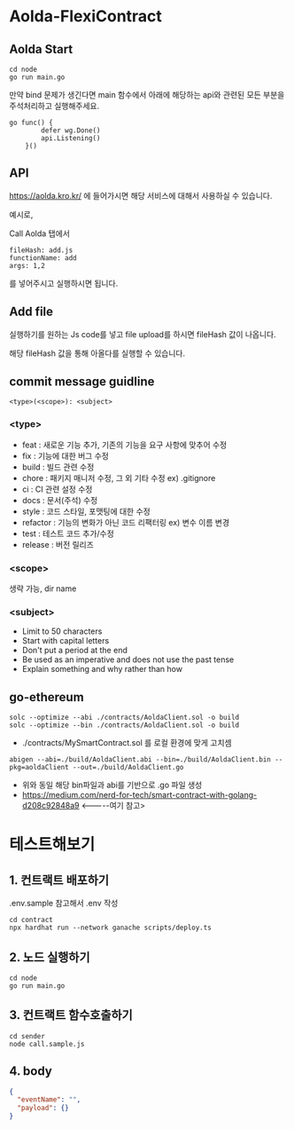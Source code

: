 # Aolda-FlexiContract

## Aolda Start

```
cd node
go run main.go
```
만약 bind 문제가 생긴다면 main 함수에서 아래에 해당하는 api와 관련된 모든 부분을 주석처리하고 실행해주세요.

```
go func() {
		defer wg.Done()
		api.Listening()
	}() 
```
## API
https://aolda.kro.kr/
에 들어가시면 해당 서비스에 대해서 사용하실 수 있습니다.

예시로,

Call Aolda 탭에서

```
fileHash: add.js
functionName: add
args: 1,2
```
를 넣어주시고 실행하시면 됩니다.

## Add file
실행하기를 원하는 Js code를 넣고 file upload를 하시면 fileHash 값이 나옵니다.

해당 fileHash 값을 통해 아올다를 실행할 수 있습니다.


## commit message guidline

```
<type>(<scope>): <subject>
```

### **\<type>**

- feat : 새로운 기능 추가, 기존의 기능을 요구 사항에 맞추어 수정
- fix : 기능에 대한 버그 수정
- build : 빌드 관련 수정
- chore : 패키지 매니저 수정, 그 외 기타 수정 ex) .gitignore
- ci : CI 관련 설정 수정
- docs : 문서(주석) 수정
- style : 코드 스타일, 포맷팅에 대한 수정
- refactor : 기능의 변화가 아닌 코드 리팩터링 ex) 변수 이름 변경
- test : 테스트 코드 추가/수정
- release : 버전 릴리즈

### **\<scope>**

생략 가능, dir name

### **\<subject>**

- Limit to 50 characters
- Start with capital letters
- Don't put a period at the end
- Be used as an imperative and does not use the past tense
- Explain something and why rather than how

## go-ethereum

```
solc --optimize --abi ./contracts/AoldaClient.sol -o build
solc --optimize --bin ./contracts/AoldaClient.sol -o build
```

- ./contracts/MySmartContract.sol 를 로컬 환경에 맞게 고치셈

```
abigen --abi=./build/AoldaClient.abi --bin=./build/AoldaClient.bin --pkg=aoldaClient --out=./build/AoldaClient.go
```

- 위와 동일 해당 bin파일과 abi를 기반으로 .go 파일 생성
- https://medium.com/nerd-for-tech/smart-contract-with-golang-d208c92848a9 <-----여기 참고>

# 테스트해보기

## 1. 컨트랙트 배포하기

.env.sample 참고해서 .env 작성

```
cd contract
npx hardhat run --network ganache scripts/deploy.ts
```

## 2. 노드 실행하기

```
cd node
go run main.go
```

## 3. 컨트랙트 함수호출하기

```
cd sender
node call.sample.js
```

## 4. body

```json
{
  "eventName": "",
  "payload": {}
}
```

